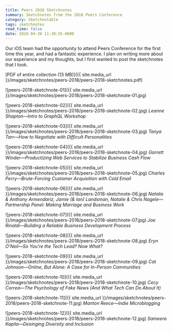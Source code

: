 ```yaml
---
title: Peers 2018 Sketchnotes
summary: Sketchnotes from the 2018 Peers Conference
category: Sketchnotable
tags: sketchnotes
read_time: false
date: 2018-04-30 11:38:55-0600
---
```


Our iOS team had the opportunity to attend Peers Conference for the first time this year, and had a fantastic experience. I plan on writing more about our experience and my thoughts, but I first wanted to post the sketchnotes that I took.

[PDF of entire collection (13 MB)]({{ site.media_url }}/images/sketchnotes/peers-2018/peers-2018-sketchnotes.pdf)

![peers-2018-sketchnote-01]({{ site.media_url }}/images/sketchnotes/peers-2018/peers-2018-sketchnote-01.jpg)

![peers-2018-sketchnote-02]({{ site.media_url }}/images/sketchnotes/peers-2018/peers-2018-sketchnote-02.jpg)
_Leanne Shapton—Intro to GraphQL Workshop_

![peers-2018-sketchnote-03]({{ site.media_url }}/images/sketchnotes/peers-2018/peers-2018-sketchnote-03.jpg)
_Tanya Tarr—How to Negotiate with Difficult Personalities_

![peers-2018-sketchnote-04]({{ site.media_url }}/images/sketchnotes/peers-2018/peers-2018-sketchnote-04.jpg)
_Garrett Winder—Productizing Web Services to Stabilize Business Cash Flow_

![peers-2018-sketchnote-05]({{ site.media_url }}/images/sketchnotes/peers-2018/peers-2018-sketchnote-05.jpg)
_Charles Perry—Brute-Forcing Customer Acquisition with Cold Email_

![peers-2018-sketchnote-06]({{ site.media_url }}/images/sketchnotes/peers-2018/peers-2018-sketchnote-06.jpg)
_Natalie & Anthony Armendariz, Jamie (& Ian) Landsman, Natalie & Chris Nagele—Partnership Panel: Making Marriage and Business Work_

![peers-2018-sketchnote-07]({{ site.media_url }}/images/sketchnotes/peers-2018/peers-2018-sketchnote-07.jpg)
_Joe Rinaldi—Building a Reliable Business Development Process_

![peers-2018-sketchnote-08]({{ site.media_url }}/images/sketchnotes/peers-2018/peers-2018-sketchnote-08.jpg)
_Eryn O'Neil—So You're the Tech Lead? Now What?_

![peers-2018-sketchnote-09]({{ site.media_url }}/images/sketchnotes/peers-2018/peers-2018-sketchnote-09.jpg)
_Cat Johnson—Online, But Alone: A Case for In-Person Communities_

![peers-2018-sketchnote-10]({{ site.media_url }}/images/sketchnotes/peers-2018/peers-2018-sketchnote-10.jpg)
_Cecy Correa—The Psychology of Fake News (And What Tech Can Do About It)_

![peers-2018-sketchnote-11]({{ site.media_url }}/images/sketchnotes/peers-2018/peers-2018-sketchnote-11.jpg)
_Manton Reece—Indie Microblogging_

![peers-2018-sketchnote-12]({{ site.media_url }}/images/sketchnotes/peers-2018/peers-2018-sketchnote-12.jpg)
_Sameera Kapila—Desinging Diversity and Inclusion_

